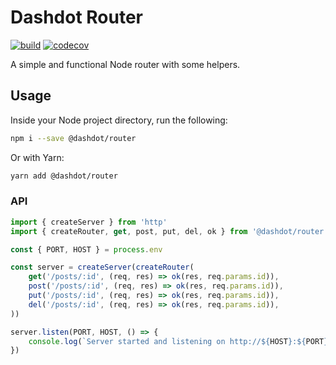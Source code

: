 # Dashdot Router

[![build](https://github.com/wappla/router/actions/workflows/on_push_main.yml/badge.svg?branch=main)](https://github.com/wappla/router/actions/workflows/on_push_main.yml)
[![codecov](https://codecov.io/gh/wappla/router/branch/main/graph/badge.svg?token=DRM4BZC40Z)](https://codecov.io/gh/wappla/router)

A simple and functional Node router with some helpers.

## Usage

Inside your Node project directory, run the following:

```sh
npm i --save @dashdot/router
```

Or with Yarn:

```sh
yarn add @dashdot/router
```

### API

```javascript
import { createServer } from 'http'
import { createRouter, get, post, put, del, ok } from '@dashdot/router'

const { PORT, HOST } = process.env

const server = createServer(createRouter(
    get('/posts/:id', (req, res) => ok(res, req.params.id)),
    post('/posts/:id', (req, res) => ok(res, req.params.id)),
    put('/posts/:id', (req, res) => ok(res, req.params.id)),
    del('/posts/:id', (req, res) => ok(res, req.params.id)),
))

server.listen(PORT, HOST, () => {
    console.log(`Server started and listening on http://${HOST}:${PORT}`)
})
```